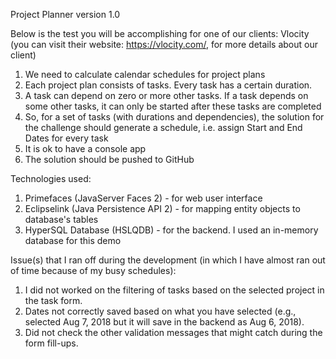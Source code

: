 Project Planner version 1.0

Below is the test you will be accomplishing for one of our clients: Vlocity (you can visit their website: https://vlocity.com/, for more details about our client)

1. We need to calculate calendar schedules for project plans
2. Each project plan consists of tasks. Every task has a certain duration. 
3. A task can depend on zero or more other tasks. If a task depends on some other tasks, it can only be started after these tasks are completed
4. So, for a set of tasks (with durations and dependencies), the solution for the challenge should generate a schedule, i.e. assign Start and End Dates for every task
5. It is ok to have a console app
6. The solution should be pushed to GitHub


Technologies used:

1. Primefaces (JavaServer Faces 2) - for web user interface
2. Eclipselink (Java Persistence API 2) - for mapping entity objects to database's tables
3. HyperSQL Database (HSLQDB) - for the backend.  I used an in-memory database for this demo


Issue(s) that I ran off during the development (in which I have almost ran out of time because of my busy schedules):

1. I did not worked on the filtering of tasks based on the selected project in the task form.
2. Dates not correctly saved based on what you have selected (e.g., selected Aug 7, 2018 but it will save in the backend as Aug 6, 2018).
3. Did not check the other validation messages that might catch during the form fill-ups.
